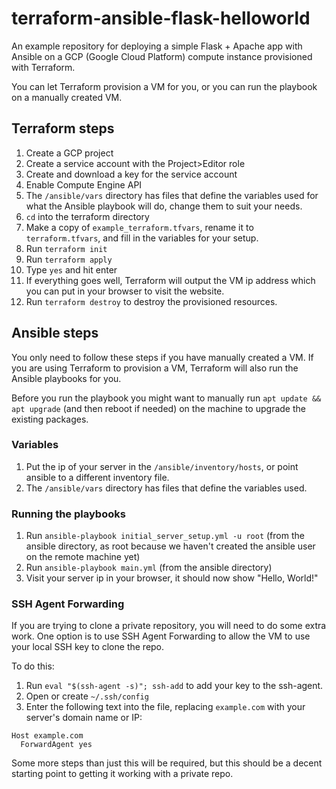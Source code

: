 # terraform-ansible-flask-helloworld

An example repository for deploying a simple Flask + Apache app with Ansible on a GCP (Google Cloud Platform) compute instance provisioned with Terraform.

You can let Terraform provision a VM for you, or you can run the playbook on a manually created VM.

## Terraform steps

1. Create a GCP project
2. Create a service account with the Project>Editor role
3. Create and download a key for the service account
4. Enable Compute Engine API
5. The `/ansible/vars` directory has files that define the variables used for what the Ansible playbook will do, change them to suit your needs.
6. `cd` into the terraform directory
7. Make a copy of `example_terraform.tfvars`, rename it to `terraform.tfvars`, and fill in the variables for your setup.
9. Run `terraform init`
10. Run `terraform apply`
11. Type `yes` and hit enter
12. If everything goes well, Terraform will output the VM ip address which you can put in your browser to visit the website.
13. Run `terraform destroy` to destroy the provisioned resources.

## Ansible steps
You only need to follow these steps if you have manually created a VM. If you are using Terraform to provision a VM, Terraform will also run the Ansible playbooks for you.

Before you run the playbook you might want to manually run `apt update && apt upgrade` (and then reboot if needed) on the machine to upgrade the existing packages.

### Variables
1. Put the ip of your server in the `/ansible/inventory/hosts`, or point ansible to a different inventory file.
2. The `/ansible/vars` directory has files that define the variables used.

### Running the playbooks 
1. Run `ansible-playbook initial_server_setup.yml -u root` (from the ansible directory, as root because we haven't created the ansible user on the remote machine yet)
2. Run `ansible-playbook main.yml` (from the ansible directory)
3. Visit your server ip in your browser, it should now show "Hello, World!"

### SSH Agent Forwarding
If you are trying to clone a private repository, you will need to do some extra work. One option is to use SSH Agent Forwarding to allow the VM to use your local SSH key to clone the repo. 

To do this:
1. Run `eval "$(ssh-agent -s)"; ssh-add` to add your key to the ssh-agent.
2.  Open or create `~/.ssh/config`
3.  Enter the following text into the file, replacing `example.com` with your server's domain name or IP:

```plaintext
Host example.com
  ForwardAgent yes
```

Some more steps than just this will be required, but this should be a decent starting point to getting it working with a private repo.
